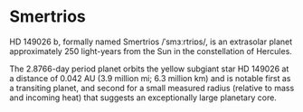 # Smertrios

HD 149026 b, formally named Smertrios /ˈsmɜːrtriɒs/, is an extrasolar planet approximately 250 light-years from the Sun in the constellation of Hercules.

The 2.8766-day period planet orbits the yellow subgiant star HD 149026 at a distance of 0.042 AU (3.9 million mi; 6.3 million km) and is notable first as a transiting planet, and second for a small measured radius (relative to mass and incoming heat) that suggests an exceptionally large planetary core.
